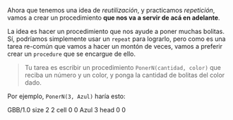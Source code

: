 Ahora que tenemos una idea de _reutilización_, y practicamos _repetición_, vamos a crear un procedimiento **que nos va a servir de acá en adelante**.

La idea es hacer un procedimiento que nos ayude a poner muchas bolitas. Sí, podríamos simplemente usar un `repeat` para lograrlo, pero como es una tarea re-común que vamos a hacer un montón de veces, vamos a preferir crear un `procedure` que se encargue de ello.

> Tu tarea es escribir un procedimiento `PonerN(cantidad, color)` que reciba un número y un color, y ponga la cantidad de bolitas del color dado.

Por ejemplo, `PonerN(3, Azul)` haría esto:

<gs-board>   
  GBB/1.0
  size 2 2
  cell 0 0 Azul 3
  head 0 0
<gs-board>